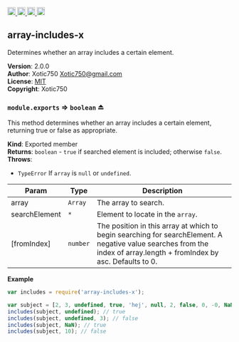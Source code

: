 <a href="https://travis-ci.org/Xotic750/array-includes-x"
   title="Travis status">
<img
   src="https://travis-ci.org/Xotic750/array-includes-x.svg?branch=master"
   alt="Travis status" height="18"/>
</a>
<a href="https://david-dm.org/Xotic750/array-includes-x"
   title="Dependency status">
<img src="https://david-dm.org/Xotic750/array-includes-x.svg"
   alt="Dependency status" height="18"/>
</a>
<a href="https://david-dm.org/Xotic750/array-includes-x#info=devDependencies"
   title="devDependency status">
<img src="https://david-dm.org/Xotic750/array-includes-x/dev-status.svg"
   alt="devDependency status" height="18"/>
</a>
<a href="https://badge.fury.io/js/array-includes-x" title="npm version">
<img src="https://badge.fury.io/js/array-includes-x.svg"
   alt="npm version" height="18"/>
</a>
<a name="module_array-includes-x"></a>

## array-includes-x
Determines whether an array includes a certain element.

**Version**: 2.0.0  
**Author**: Xotic750 <Xotic750@gmail.com>  
**License**: [MIT](&lt;https://opensource.org/licenses/MIT&gt;)  
**Copyright**: Xotic750  
<a name="exp_module_array-includes-x--module.exports"></a>

### `module.exports` ⇒ <code>boolean</code> ⏏
This method determines whether an array includes a certain element,
returning true or false as appropriate.

**Kind**: Exported member  
**Returns**: <code>boolean</code> - `true` if searched element is included; otherwise `false`.  
**Throws**:

- <code>TypeError</code> If `array` is `null` or `undefined`.


| Param | Type | Description |
| --- | --- | --- |
| array | <code>Array</code> | The array to search. |
| searchElement | <code>\*</code> | Element to locate in the `array`. |
| [fromIndex] | <code>number</code> | The position in this array at which to begin  searching for searchElement. A negative value searches from the index of  array.length + fromIndex by asc. Defaults to 0. |

**Example**  
```js
var includes = require('array-includes-x');

var subject = [2, 3, undefined, true, 'hej', null, 2, false, 0, -0, NaN];
includes(subject, undefined); // true
includes(subject, undefined, 3); // false
includes(subject, NaN); // true
includes(subject, 10); // false
```
